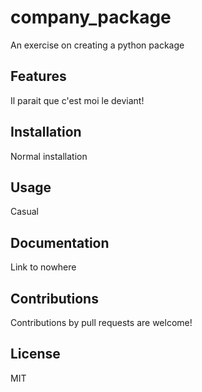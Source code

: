 # company_package
An exercise on creating a python package

## Features

Il parait que c'est moi le deviant!

## Installation

Normal installation

## Usage

Casual

## Documentation
 
Link to nowhere

## Contributions

Contributions by pull requests are welcome!

## License

MIT

